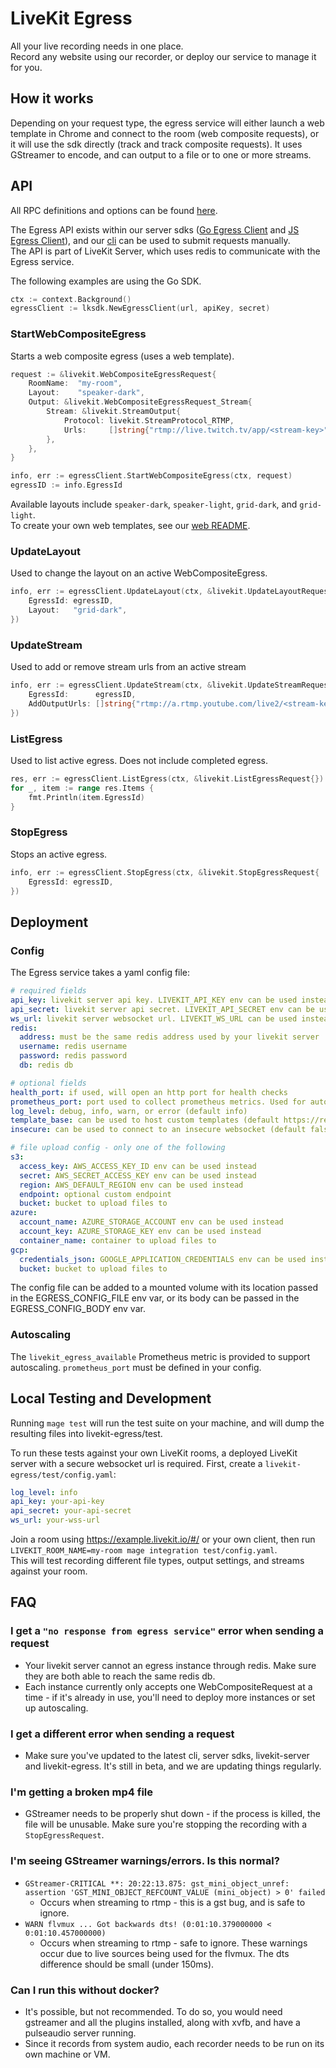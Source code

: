 # LiveKit Egress

All your live recording needs in one place.  
Record any website using our recorder, or deploy our service to manage it for you.

## How it works

Depending on your request type, the egress service will either launch a web template in Chrome and connect to the room 
(web composite requests), or it will use the sdk directly (track and track composite requests). It uses GStreamer to
encode, and can output to a file or to one or more streams.

## API

All RPC definitions and options can be found [here](https://github.com/livekit/protocol/blob/main/livekit_egress.proto).  

The Egress API exists within our server sdks ([Go Egress Client](https://github.com/livekit/server-sdk-go/blob/main/egressclient.go) 
and [JS Egress Client](https://github.com/livekit/server-sdk-js/blob/main/src/EgressClient.ts)), and our
[cli](https://github.com/livekit/livekit-cli/blob/main/cmd/livekit-cli/egress.go) can be used to submit requests manually.  
The API is part of LiveKit Server, which uses redis to communicate with the Egress service.

The following examples are using the Go SDK.

```go
ctx := context.Background()
egressClient := lksdk.NewEgressClient(url, apiKey, secret)
```

### StartWebCompositeEgress

Starts a web composite egress (uses a web template).

```go
request := &livekit.WebCompositeEgressRequest{
    RoomName:  "my-room",
    Layout:    "speaker-dark",
    Output: &livekit.WebCompositeEgressRequest_Stream{
        Stream: &livekit.StreamOutput{
            Protocol: livekit.StreamProtocol_RTMP,
            Urls:     []string{"rtmp://live.twitch.tv/app/<stream-key>"},
        },
    },
}

info, err := egressClient.StartWebCompositeEgress(ctx, request)
egressID := info.EgressId
```

Available layouts include `speaker-dark`, `speaker-light`, `grid-dark`, and `grid-light`.  
To create your own web templates, see our [web README](https://github.com/livekit/livekit-egress/blob/main/web/README.md).

### UpdateLayout

Used to change the layout on an active WebCompositeEgress.

```go
info, err := egressClient.UpdateLayout(ctx, &livekit.UpdateLayoutRequest{
    EgressId: egressID,
    Layout:   "grid-dark",
})
```

### UpdateStream

Used to add or remove stream urls from an active stream

```go
info, err := egressClient.UpdateStream(ctx, &livekit.UpdateStreamRequest{
	EgressId:      egressID,
	AddOutputUrls: []string{"rtmp://a.rtmp.youtube.com/live2/<stream-key>"}
})
```

### ListEgress

Used to list active egress. Does not include completed egress.

```go
res, err := egressClient.ListEgress(ctx, &livekit.ListEgressRequest{})
for _, item := range res.Items {
	fmt.Println(item.EgressId)
}
```


### StopEgress

Stops an active egress.

```go
info, err := egressClient.StopEgress(ctx, &livekit.StopEgressRequest{
	EgressId: egressID,
})
```

## Deployment

### Config

The Egress service takes a yaml config file:

```yaml
# required fields
api_key: livekit server api key. LIVEKIT_API_KEY env can be used instead
api_secret: livekit server api secret. LIVEKIT_API_SECRET env can be used instead
ws_url: livekit server websocket url. LIVEKIT_WS_URL can be used instead
redis:
  address: must be the same redis address used by your livekit server
  username: redis username
  password: redis password
  db: redis db

# optional fields
health_port: if used, will open an http port for health checks
prometheus_port: port used to collect prometheus metrics. Used for autoscaling
log_level: debug, info, warn, or error (default info)
template_base: can be used to host custom templates (default https://recorder.livekit.io/#)
insecure: can be used to connect to an insecure websocket (default false)

# file upload config - only one of the following
s3:
  access_key: AWS_ACCESS_KEY_ID env can be used instead
  secret: AWS_SECRET_ACCESS_KEY env can be used instead
  region: AWS_DEFAULT_REGION env can be used instead
  endpoint: optional custom endpoint
  bucket: bucket to upload files to
azure:
  account_name: AZURE_STORAGE_ACCOUNT env can be used instead
  account_key: AZURE_STORAGE_KEY env can be used instead
  container_name: container to upload files to
gcp:
  credentials_json: GOOGLE_APPLICATION_CREDENTIALS env can be used instead
  bucket: bucket to upload files to
```

The config file can be added to a mounted volume with its location passed in the EGRESS_CONFIG_FILE env var, or its body can be passed in the EGRESS_CONFIG_BODY env var.

### Autoscaling

The `livekit_egress_available` Prometheus metric is provided to support autoscaling. `prometheus_port` must be defined in your config.

## Local Testing and Development

Running `mage test` will run the test suite on your machine, and will dump the resulting files into livekit-egress/test.

To run these tests against your own LiveKit rooms, a deployed LiveKit server with a secure websocket url is required. 
First, create a `livekit-egress/test/config.yaml`:

```yaml
log_level: info
api_key: your-api-key
api_secret: your-api-secret
ws_url: your-wss-url
```

Join a room using https://example.livekit.io/#/ or your own client, then run `LIVEKIT_ROOM_NAME=my-room mage integration test/config.yaml`.  
This will test recording different file types, output settings, and streams against your room.

## FAQ

### I get a `"no response from egress service"` error when sending a request

* Your livekit server cannot an egress instance through redis. Make sure they are both able to reach the same redis db.
* Each instance currently only accepts one WebCompositeRequest at a time - if it's already in use, you'll need to deploy more instances or set up autoscaling.

### I get a different error when sending a request

* Make sure you've updated to the latest cli, server sdks, livekit-server and livekit-egress. It's still in beta, and we are updating things regularly.

### I'm getting a broken mp4 file

* GStreamer needs to be properly shut down - if the process is killed, the file will be unusable. Make sure you're stopping the recording with a `StopEgressRequest`.

### I'm seeing GStreamer warnings/errors. Is this normal?

* `GStreamer-CRITICAL **: 20:22:13.875: gst_mini_object_unref: assertion 'GST_MINI_OBJECT_REFCOUNT_VALUE (mini_object) > 0' failed`
  * Occurs when streaming to rtmp - this is a gst bug, and is safe to ignore.
* `WARN flvmux ... Got backwards dts! (0:01:10.379000000 < 0:01:10.457000000)`
  * Occurs when streaming to rtmp - safe to ignore. These warnings occur due to live sources being used for the flvmux. The dts difference should be small (under 150ms).

### Can I run this without docker?

* It's possible, but not recommended. To do so, you would need gstreamer and all the plugins installed, along with xvfb,
  and have a pulseaudio server running.
* Since it records from system audio, each recorder needs to be run on its own machine or VM.
